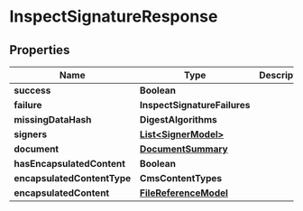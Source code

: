 

# InspectSignatureResponse


## Properties

| Name | Type | Description | Notes |
|------------ | ------------- | ------------- | -------------|
|**success** | **Boolean** |  |  [optional] |
|**failure** | **InspectSignatureFailures** |  |  [optional] |
|**missingDataHash** | **DigestAlgorithms** |  |  [optional] |
|**signers** | [**List&lt;SignerModel&gt;**](SignerModel.md) |  |  [optional] |
|**document** | [**DocumentSummary**](DocumentSummary.md) |  |  [optional] |
|**hasEncapsulatedContent** | **Boolean** |  |  [optional] |
|**encapsulatedContentType** | **CmsContentTypes** |  |  [optional] |
|**encapsulatedContent** | [**FileReferenceModel**](FileReferenceModel.md) |  |  [optional] |



